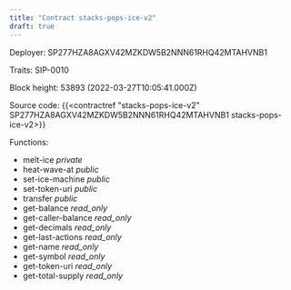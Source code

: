 ```yaml
---
title: "Contract stacks-pops-ice-v2"
draft: true
---
```

Deployer: SP277HZA8AGXV42MZKDW5B2NNN61RHQ42MTAHVNB1

Traits:
 SIP-0010



Block height: 53893 (2022-03-27T10:05:41.000Z)

Source code: {{<contractref "stacks-pops-ice-v2" SP277HZA8AGXV42MZKDW5B2NNN61RHQ42MTAHVNB1 stacks-pops-ice-v2>}}

Functions:

* melt-ice _private_
* heat-wave-at _public_
* set-ice-machine _public_
* set-token-uri _public_
* transfer _public_
* get-balance _read_only_
* get-caller-balance _read_only_
* get-decimals _read_only_
* get-last-actions _read_only_
* get-name _read_only_
* get-symbol _read_only_
* get-token-uri _read_only_
* get-total-supply _read_only_
